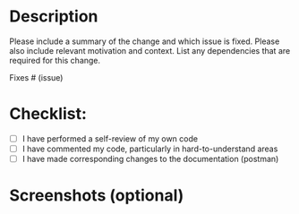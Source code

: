 # Description

Please include a summary of the change and which issue is fixed. Please also include relevant motivation and context. List any dependencies that are required for this change.

Fixes # (issue)

# Checklist:

-   [ ] I have performed a self-review of my own code
-   [ ] I have commented my code, particularly in hard-to-understand areas
-   [ ] I have made corresponding changes to the documentation (postman)

# Screenshots (optional)
